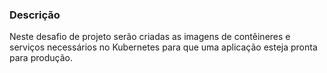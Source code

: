 ### Descrição

Neste desafio de projeto serão criadas as imagens de contêineres e serviços necessários no Kubernetes para que uma aplicação esteja pronta para produção.
